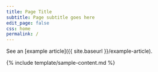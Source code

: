 ```yaml
---
title: Page Title
subtitle: Page subtitle goes here
edit_page: false
css: home
permalink: /
---
```


See an [example article]({{ site.baseurl }}/example-article).

{% include template/sample-content.md %}
